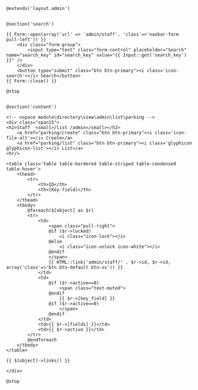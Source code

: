 	@extends('layout.admin')
	
	
	@section('search')

	{{ Form::open(array('url' => 'admin/staff', 'class'=>'navbar-form pull-left')) }}
		<div class="form-group">
			<input type="text" class="form-control" placeholder="Search" name="search_key" id="search_key" value="{{ Input::get('search_key') }}" />
		</div>
		<button type="submit" class="btn btn-primary"><i class='icon-search'></i> Search</button>
	{{ Form::close() }}

	@stop
	
	
	@section('content')

	<!-- nspace module\directory\view\admin\list\parking -->
	<div class="span15">
	<h2>Staff  <small>/list /admin</small></h2>
		<a href="parking/create" class="btn btn-primary"><i class='icon-file-alt'></i> Create</a>
		<a href="parking/list" class="btn btn-primary"><i class='glyphicon glyphicon-list'></i> List</a>
	<hr/>
	
	<table class='table table-bordered table-striped table-condensed table-hover'>
		<thead>
			<tr>
				<th>ID</th>
				<th>[Key-field]</th>
			</tr>
		</thead>
		<tbody>
			@foreach($[object] as $r)
			<tr>
				<td>
					<span class="pull-right">
					@if ($r->locked)
						<i class="icon-lock"></i>
					@else
						<i class="icon-unlock icon-white"></i>
					@endif
					</span>
					{{ HTML::link('admin/staff/' . $r->id, $r->id, array('class'=>'btn btn-default btn-xs')) }}
				</td>
				<td>
					@if ($r->active==0) 
						<span class="text-muted">
					@endif
						{{ $r->[key_field] }}
					@if ($r->active==0) 
						</span>
					@endif
				</td>
				<td>{{ $r->[fields] }}</td>
				<td>{{ $r->active }}</td>
			</tr>
			@endforeach
		</tbody>
	</table> 
	
	{{ $[object]->links() }}
	
	</div>
	
	@stop